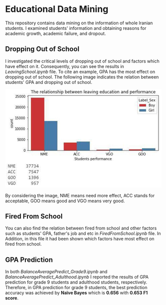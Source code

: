 # Educational Data Mining
This repository contains data mining on the information of whole Iranian students.
I examined students' information and obtaining reasons for academic growth, academic failure, and dropout.

## Dropping Out of School
I investigated the critical levels of dropping out of school and factors which have effect on it. Consequently, you can see the results in *LeavingSchool.ipynb* file. To cite an example, GPA has the most effect on dropping out of school. The following image indicates the relation between students' GPA and dropping out of school.

![relation between fathers job and dropping out of school](https://github.com/Zarharan/Educational-Data-Mining/blob/main/Files/GPA.JPG)

By considering the image, NME means need more effect, ACC stands for acceptable, GOO means good and VGO means very good.

## Fired From School
You can also find the relation between fired from school and other factors such as students' GPA, father's job and etc in *FiredFromSchool.ipynb* file. In Addition, in this file it had been shown which factors have most effect on fired from school.

## GPA Prediction
In both *BalanceAveragePredict_Grade9.ipynb* and *BalanceAveragePredict_Adulthood.ipynb* I reported the results of GPA prediction for grade 9 students and adulthood students, respectively. Therefore, in GPA prediction for grade 9 students, the best prediction accuracy was achieved by **Naïve Bayes** which is **0.656** with **0.653 F1 score**.
